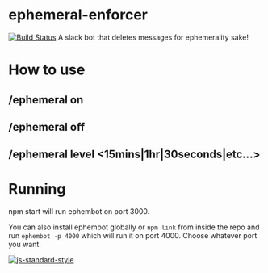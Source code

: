 # ephemeral-enforcer
[![Build Status](https://drone.io/github.com/Denver-Devs/ephemeral-enforcer/status.png)](https://drone.io/github.com/Denver-Devs/ephemeral-enforcer/latest)
A slack bot that deletes messages for ephemerality sake!

# How to use

## /ephemeral on

## /ephemeral off

## /ephemeral level \<15mins|1hr|30seconds|etc...\>

# Running

npm start will run ephembot on port 3000.

You can also install ephembot globally or `npm link` from inside the repo and 
run `ephembot -p 4000` which will run it on port 4000. Choose whatever port you
want.

[![js-standard-style](https://raw.githubusercontent.com/feross/standard/master/badge.png)](https://github.com/feross/standard)
